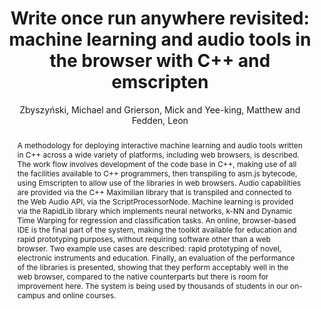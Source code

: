 --- 
title: "Write once run anywhere revisited: machine learning and audio tools in the browser with C++ and emscripten" 
abstract: "A methodology for deploying interactive machine learning and audio tools written in C++ across a wide variety of platforms, including web browsers, is described. The work flow involves development of the code base in C++, making use of all the facilities available to C++ programmers, then transpiling to asm.js bytecode, using Emscripten to allow use of the libraries in web browsers. Audio capabilities are provided via the C++ Maximilian library that is transpiled and connected to the Web Audio API, via the ScriptProcessorNode. Machine learning is provided via the RapidLib library which implements neural networks, k-NN and Dynamic Time Warping for regression and classification tasks. An online, browser-based IDE is the final part of the system, making the toolkit available for education and rapid prototyping purposes, without requiring software other than a web browser. Two example use cases are described: rapid prototyping of novel, electronic instruments and education. Finally, an evaluation of the performance of the libraries is presented, showing that they perform acceptably well in the web browser, compared to the native counterparts but there is room for improvement here. The system is being used by thousands of students in our on-campus and online courses." 
address: "London" 
author: "Zbyszyński, Michael and Grierson, Mick and Yee-king, Matthew and Fedden, Leon"
webAuthor: "Michael Zbyszyński, Mick Grierson, Matthew Yee-king, Leon Fedden" 
booktitle: "Proceedings of the International Web Audio Conference" 
editor: "Thalmann, Florian and Ewert, Sebastian" 
month: "Proceedings of the International Web Audio Conference"
pages: "" 
publisher: "Queen Mary University of London" 
series: "WAC '17"
type: "Paper"  
year: "2017" 
id: "2017_18" 
tags: year2017
media: https://youtu.be/mo6VKewheGU?t=4643 
pdflink: /_data/papers/pdf/2017/2017_18.pdf
ISSN: 2663-5844
---